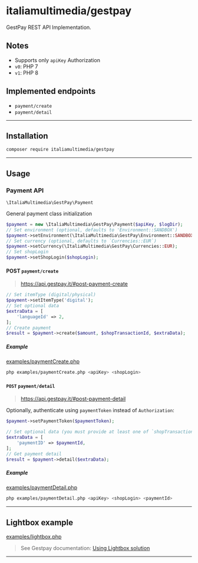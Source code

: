 # italiamultimedia/gestpay

GestPay REST API Implementation.

## Notes
* Supports only `apiKey` Authorization
* `v0`: PHP 7
* `v1`: PHP 8

## Implemented endpoints
* `payment/create`
* `payment/detail`

---
## Installation

```sh
composer require italiamultimedia/gestpay
```

---

## Usage

### Payment API

`\ItaliaMultimedia\GestPay\Payment`

General payment class initialization
```php
$payment = new \ItaliaMultimedia\GestPay\Payment($apiKey, $logDir);
// Set environment (optional, defaults to 'Environment::SANDBOX')
$payment->setEnvironment(\ItaliaMultimedia\GestPay\Environment::SANDBOX);
// Set currency (optional, defaults to `Currencies::EUR`)
$payment->setCurrency(\ItaliaMultimedia\GestPay\Currencies::EUR);
// Set shopLogin
$payment->setShopLogin($shopLogin);
```

#### POST `payment/create`

> https://api.gestpay.it/#post-payment-create

```php
// Set itemType (digital/physical)
$payment->setItemType('digital');
// Set optional data
$extraData = [
    'languageId' => 2,
];
// Create payment
$result = $payment->create($amount, $shopTransactionId, $extraData);
```

##### Example

[examples/paymentCreate.php](/examples/paymentCreate.php)

```sh
php examples/paymentCreate.php <apiKey> <shopLogin>
```

#### `POST` `payment/detail`

> https://api.gestpay.it/#post-payment-detail

Optionally, authenticate using `paymentToken` instead of `Authorization`:
```php
$payment->setPaymentToken($paymentToken);
```

```php
// Set optional data (you must provide at least one of `shopTransactionID`, `bankTransactionID`, `paymentID`.)
$extraData = [
    'paymentID' => $paymentId,
];
// Get payment detail
$result = $payment->detail($extraData);
```

##### Example

[examples/paymentDetail.php](/examples/paymentDetail.php)

```sh
php examples/paymentDetail.php <apiKey> <shopLogin> <paymentId>
```
---

## Lightbox example

[examples/lightbox.php](/examples/lightbox.php)

> See Gestpay documentation: [Using Lightbox solution](https://docs.gestpay.it/rest/getting-started/getting-started/#using-lightbox-solution)

---
